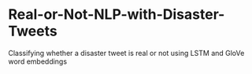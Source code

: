 # Real-or-Not-NLP-with-Disaster-Tweets
Classifying whether a disaster tweet is real or not using LSTM and GloVe word embeddings
